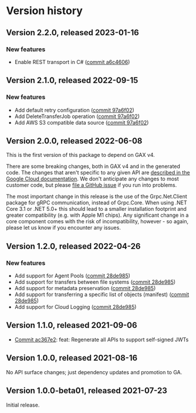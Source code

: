 # Version history

## Version 2.2.0, released 2023-01-16

### New features

- Enable REST transport in C# ([commit a6c4606](https://github.com/googleapis/google-cloud-dotnet/commit/a6c46063bd961a9dadc728a780d66de772f28e71))

## Version 2.1.0, released 2022-09-15

### New features

- Add default retry configuration ([commit 97a6f02](https://github.com/googleapis/google-cloud-dotnet/commit/97a6f0222a3cfbb3748248e1d840a0a449d8530b))
- Add DeleteTransferJob operation ([commit 97a6f02](https://github.com/googleapis/google-cloud-dotnet/commit/97a6f0222a3cfbb3748248e1d840a0a449d8530b))
- Add AWS S3 compatible data source ([commit 97a6f02](https://github.com/googleapis/google-cloud-dotnet/commit/97a6f0222a3cfbb3748248e1d840a0a449d8530b))

## Version 2.0.0, released 2022-06-08

This is the first version of this package to depend on GAX v4.

There are some breaking changes, both in GAX v4 and in the generated
code. The changes that aren't specific to any given API are [described in the Google Cloud
documentation](https://cloud.google.com/dotnet/docs/reference/help/breaking-gax4).
We don't anticipate any changes to most customer code, but please [file a
GitHub issue](https://github.com/googleapis/google-cloud-dotnet/issues/new/choose)
if you run into problems.

The most important change in this release is the use of the Grpc.Net.Client package
for gRPC communication, instead of Grpc.Core. When using .NET Core 3.1 or .NET 5.0+
this should lead to a smaller installation footprint and greater compatibility (e.g.
with Apple M1 chips). Any significant change in a core component comes with the risk
of incompatibility, however - so again, please let us know if you encounter any
issues.


## Version 1.2.0, released 2022-04-26

### New features

- Add support for Agent Pools ([commit 28de985](https://github.com/googleapis/google-cloud-dotnet/commit/28de9858c6895e242f93b915e5a51637b8d1fdf5))
- Add support for transfers between file systems ([commit 28de985](https://github.com/googleapis/google-cloud-dotnet/commit/28de9858c6895e242f93b915e5a51637b8d1fdf5))
- Add support for metadata preservation ([commit 28de985](https://github.com/googleapis/google-cloud-dotnet/commit/28de9858c6895e242f93b915e5a51637b8d1fdf5))
- Add support for transferring a specific list of objects (manifest) ([commit 28de985](https://github.com/googleapis/google-cloud-dotnet/commit/28de9858c6895e242f93b915e5a51637b8d1fdf5))
- Add support for Cloud Logging ([commit 28de985](https://github.com/googleapis/google-cloud-dotnet/commit/28de9858c6895e242f93b915e5a51637b8d1fdf5))

## Version 1.1.0, released 2021-09-06

- [Commit ac367e2](https://github.com/googleapis/google-cloud-dotnet/commit/ac367e2): feat: Regenerate all APIs to support self-signed JWTs

## Version 1.0.0, released 2021-08-16

No API surface changes; just dependency updates and promotion to GA.

## Version 1.0.0-beta01, released 2021-07-23

Initial release.
